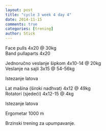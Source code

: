 ```yaml
---
layout: post
title: "cycle 3 week 4 day 4"
date: 2014-11-15
comments: true
categories: [trening]
author: Stick
---
```


Face pulls 4x20 @ 30kg    
Band pullaparts 4x20   

Jednoručno veslanje šipkom 4x10-14 @ 20kg  
Veslanje na sajli 3x15 @ 54-56kg  

Istezanje latova  

Lat mašina (široki nadhvat) 4x12 @ 49kg   
Rotatori (sjedeći) 4x12-15 @ 4kg   

Istezanje latova   

Ergometar 1000 m   

Brzinski trening za upumpavanje. 
